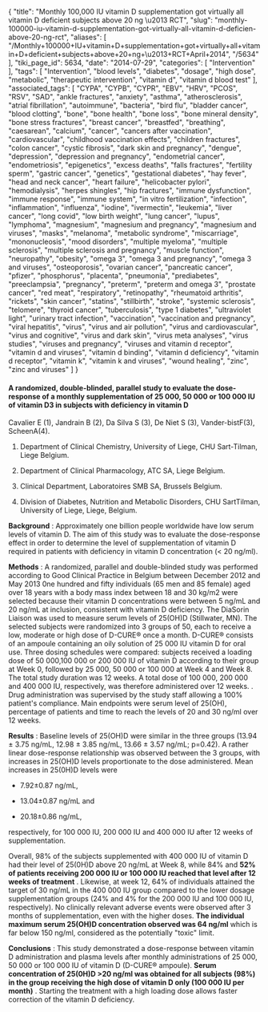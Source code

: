 {
    "title": "Monthly 100,000 IU vitamin D supplementation got virtually all vitamin D deficient subjects above 20 ng \u2013 RCT",
    "slug": "monthly-100000-iu-vitamin-d-supplementation-got-virtually-all-vitamin-d-deficien-above-20-ng-rct",
    "aliases": [
        "/Monthly+100000+IU+vitamin+D+supplementation+got+virtually+all+vitamin+D+deficient+subjects+above+20+ng+\u2013+RCT+April+2014",
        "/5634"
    ],
    "tiki_page_id": 5634,
    "date": "2014-07-29",
    "categories": [
        "Intervention"
    ],
    "tags": [
        "Intervention",
        "blood levels",
        "diabetes",
        "dosage",
        "high dose",
        "metabolic",
        "therapeutic intervention",
        "vitamin d",
        "vitamin d blood test"
    ],
    "associated_tags": [
        "CYPA",
        "CYPB",
        "CYPR",
        "EBV",
        "HRV",
        "PCOS",
        "RSV",
        "SAD",
        "ankle fractures",
        "anxiety",
        "asthma",
        "atherosclerosis",
        "atrial fibrillation",
        "autoimmune",
        "bacteria",
        "bird flu",
        "bladder cancer",
        "blood clotting",
        "bone",
        "bone health",
        "bone loss",
        "bone mineral density",
        "bone stress fractures",
        "breast cancer",
        "breastfed",
        "breathing",
        "caesarean",
        "calcium",
        "cancer",
        "cancers after vaccination",
        "cardiovascular",
        "childhood vaccination effects",
        "children fractures",
        "colon cancer",
        "cystic fibrosis",
        "dark skin and pregnancy",
        "dengue",
        "depression",
        "depression and pregnancy",
        "endometrial cancer",
        "endometriosis",
        "epigenetics",
        "excess deaths",
        "falls fractures",
        "fertility sperm",
        "gastric cancer",
        "genetics",
        "gestational diabetes",
        "hay fever",
        "head and neck cancer",
        "heart failure",
        "helicobacter pylori",
        "hemodialysis",
        "herpes shingles",
        "hip fractures",
        "immune dysfunction",
        "immune response",
        "immune system",
        "in vitro fertilization",
        "infection",
        "inflammation",
        "influenza",
        "iodine",
        "ivermectin",
        "leukemia",
        "liver cancer",
        "long covid",
        "low birth weight",
        "lung cancer",
        "lupus",
        "lymphoma",
        "magnesium",
        "magnesium and pregnancy",
        "magnesium and viruses",
        "masks",
        "melanoma",
        "metabolic syndrome",
        "miscarriage",
        "mononucleosis",
        "mood disorders",
        "multiple myeloma",
        "multiple sclerosis",
        "multiple sclerosis and pregnancy",
        "muscle function",
        "neuropathy",
        "obesity",
        "omega 3",
        "omega 3 and pregnancy",
        "omega 3 and viruses",
        "osteoporosis",
        "ovarian cancer",
        "pancreatic cancer",
        "pfizer",
        "phosphorus",
        "placenta",
        "pneumonia",
        "prediabetes",
        "preeclampsia",
        "pregnancy",
        "preterm",
        "preterm and omega 3",
        "prostate cancer",
        "red meat",
        "respiratory",
        "retinopathy",
        "rheumatoid arthritis",
        "rickets",
        "skin cancer",
        "statins",
        "stillbirth",
        "stroke",
        "systemic sclerosis",
        "telomere",
        "thyroid cancer",
        "tuberculosis",
        "type 1 diabetes",
        "ultraviolet light",
        "urinary tract infection",
        "vaccination",
        "vaccination and pregnancy",
        "viral hepatitis",
        "virus",
        "virus and air pollution",
        "virus and cardiovascular",
        "virus and cognitive",
        "virus and dark skin",
        "virus meta analyses",
        "virus studies",
        "viruses and pregnancy",
        "viruses and vitamin d receptor",
        "vitamin d and viruses",
        "vitamin d binding",
        "vitamin d deficiency",
        "vitamin d receptor",
        "vitamin k",
        "vitamin k and viruses",
        "wound healing",
        "zinc",
        "zinc and viruses"
    ]
}


#### A randomized, double-blinded, parallel study to evaluate the dose-response of a monthly supplementation of 25 000, 50 000 or 100 000 IU of vitamin D3 in subjects with deficiency in vitamin D

Cavalier E (1), Jandrain B (2), Da Silva S (3), De Niet S (3), Vander-bistF(3), ScheenA(4).

1. Department of Clinical Chemistry, University of Liege, CHU Sart-Tilman, Liege Belgium.

2. Department of Clinical Pharmacology, ATC SA, Liege Belgium.

3. Clinical Department, Laboratoires SMB SA, Brussels Belgium.

4. Division of Diabetes, Nutrition and Metabolic Disorders, CHU SartTilman, University of Liege, Liege, Belgium.

 **Background** : Approximately one billion people worldwide have low serum levels of vitamin D. The aim of this study was to evaluate the dose-response effect in order to determine the level of supplementation of vitamin D required in patients with deficiency in vitamin D concentration (< 20 ng/ml). 

 **Methods** : A randomized, parallel and double-blinded study was performed according to Good Clinical Practice in Belgium between December 2012 and May 2013 0ne hundred and fifty individuals (65 men and 85 female) aged over 18 years with a body mass index between 18 and 30 kg/m2 were selected because their vitamin D concentrations were between 5 ng/mL and 20 ng/mL at inclusion, consistent with vitamin D deficiency. The DiaSorin Liaison was used to measure serum levels of 25(OH)D (Stillwater, MN). The selected subjects were randomized into 3 groups of 50, each to receive a low, moderate or high dose of D-CURE® once a month. D-CURE® consists of an ampoule containing an oily solution of 25 000 IU vitamin D for oral use. Three dosing schedules were compared: subjects received a loading dose of 50 000,100 000 or 200 000 IU of vitamin D according to their group at Week 0, followed by 25 000, 50 000 or 100 000 at Week 4 and Week 8. The total study duration was 12 weeks. A total dose of 100 000, 200 000 and 400 000 IU, respectively, was therefore administered over 12 weeks. . Drug administration was supervised by the study staff allowing a 100% patient's compliance. Main endpoints were serum level of 25(OH), percentage of patients and time to reach the levels of 20 and 30 ng/ml over 12 weeks. 

 **Results** : Baseline levels of 25(OH)D were similar in the three groups (13.94 ± 3.75 ng/mL, 12.98 ± 3.85 ng/mL, 13.66 ± 3.57 ng/mL; p=0.42). A rather linear dose-response relationship was observed between the 3 groups, with increases in 25(OH)D levels proportionate to the dose administered. Mean increases in 25(0H)D levels were 

* 7.92±0.87 ng/mL, 

* 13.04±0.87 ng/mL and 

* 20.18±0.86 ng/mL, 

respectively, for 100 000 IU, 200 000 IU and 400 000 IU after 12 weeks of supplementation. 

Overall, 98% of the subjects supplemented with 400 000 IU of vitamin D had their level of 25(0H)D above 20 ng/mL at Week 8, while 84% and  **52% of patients receiving 200 000 IU or 100 000 IU reached that level after 12 weeks of treatment** . Likewise, at week 12, 64% of individuals attained the target of 30 ng/mL in the 400 000 IU group compared to the lower dosage supplementation groups (24% and 4% for the 200 000 IU and 100 000 IU, respectively). No clinically relevant adverse events were observed after 3 months of supplementation, even with the higher doses.  **The individual maximum serum 25(OH)D concentration observed was 64 ng/ml**  which is far below 150 ng/ml, considered as the potentially "toxic" limit.

 **Conclusions** : This study demonstrated a dose-response between vitamin D administration and plasma levels after monthly administrations of 25 000, 50 000 or 100 000 IU of vitamin D (D-CURE® ampoule).  **Serum concentration of 25(0H)D >20 ng/ml was obtained for all subjects (98%) in the group receiving the high dose of vitamin D only (100 000 IU per month)** . Starting the treatment with a high loading dose allows faster correction of the vitamin D deficiency.